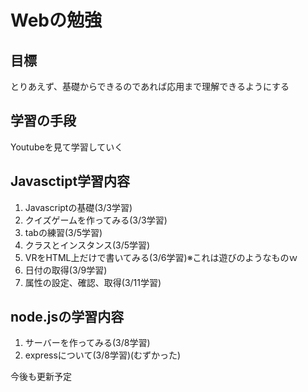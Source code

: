 # Webの勉強

## 目標
とりあえず、基礎からできるのであれば応用まで理解できるようにする

## 学習の手段
Youtubeを見て学習していく

## Javasctipt学習内容
 1. Javascriptの基礎(3/3学習)
 2. クイズゲームを作ってみる(3/3学習)
 3. tabの練習(3/5学習)
 4. クラスとインスタンス(3/5学習)
 5. VRをHTML上だけで書いてみる(3/6学習)※これは遊びのようなものｗ
 6. 日付の取得(3/9学習)
 7. 属性の設定、確認、取得(3/11学習)
 
## node.jsの学習内容
 1. サーバーを作ってみる(3/8学習)
 2. expressについて(3/8学習)(むずかった)



今後も更新予定
